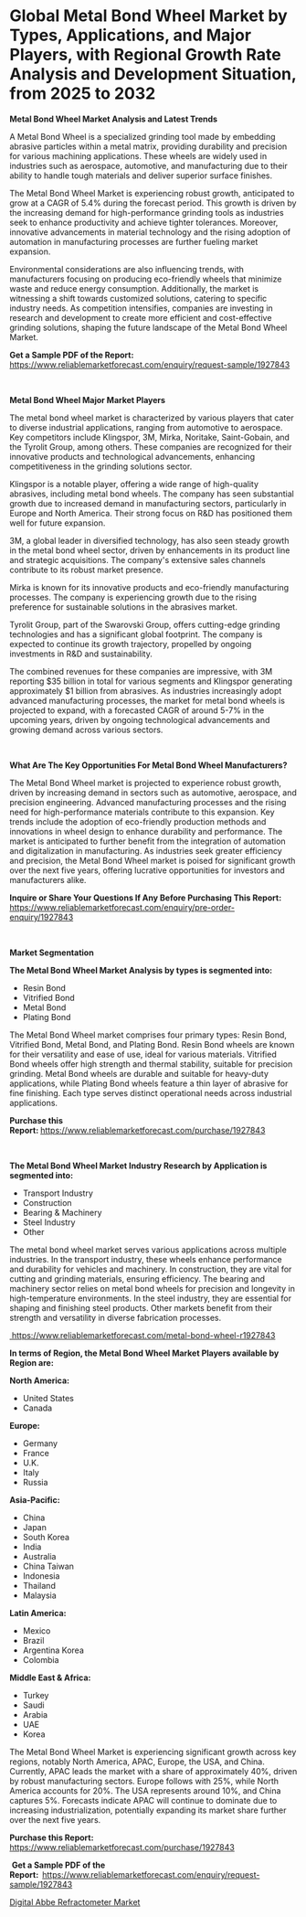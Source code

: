 <p><h1>Global Metal Bond Wheel Market by Types, Applications, and Major Players, with Regional Growth Rate Analysis and Development Situation, from 2025 to 2032</h1></p><p><strong>Metal Bond Wheel Market Analysis and Latest Trends</strong></p>
<p><p>A Metal Bond Wheel is a specialized grinding tool made by embedding abrasive particles within a metal matrix, providing durability and precision for various machining applications. These wheels are widely used in industries such as aerospace, automotive, and manufacturing due to their ability to handle tough materials and deliver superior surface finishes.</p><p>The Metal Bond Wheel Market is experiencing robust growth, anticipated to grow at a CAGR of 5.4% during the forecast period. This growth is driven by the increasing demand for high-performance grinding tools as industries seek to enhance productivity and achieve tighter tolerances. Moreover, innovative advancements in material technology and the rising adoption of automation in manufacturing processes are further fueling market expansion.</p><p>Environmental considerations are also influencing trends, with manufacturers focusing on producing eco-friendly wheels that minimize waste and reduce energy consumption. Additionally, the market is witnessing a shift towards customized solutions, catering to specific industry needs. As competition intensifies, companies are investing in research and development to create more efficient and cost-effective grinding solutions, shaping the future landscape of the Metal Bond Wheel Market.</p></p>
<p><strong>Get a Sample PDF of the Report:&nbsp;</strong> <a href="https://www.reliablemarketforecast.com/enquiry/request-sample/1927843?utm_campaign=1888&utm_medium=2&utm_source=Github&utm_content=ia&utm_term=21022025&utm_id=metal-bond-wheel">https://www.reliablemarketforecast.com/enquiry/request-sample/1927843</a></p>
<p>&nbsp;</p>
<p><strong>Metal Bond Wheel Major Market Players</strong></p>
<p><p>The metal bond wheel market is characterized by various players that cater to diverse industrial applications, ranging from automotive to aerospace. Key competitors include Klingspor, 3M, Mirka, Noritake, Saint-Gobain, and the Tyrolit Group, among others. These companies are recognized for their innovative products and technological advancements, enhancing competitiveness in the grinding solutions sector. </p><p>Klingspor is a notable player, offering a wide range of high-quality abrasives, including metal bond wheels. The company has seen substantial growth due to increased demand in manufacturing sectors, particularly in Europe and North America. Their strong focus on R&D has positioned them well for future expansion.</p><p>3M, a global leader in diversified technology, has also seen steady growth in the metal bond wheel sector, driven by enhancements in its product line and strategic acquisitions. The company's extensive sales channels contribute to its robust market presence.</p><p>Mirka is known for its innovative products and eco-friendly manufacturing processes. The company is experiencing growth due to the rising preference for sustainable solutions in the abrasives market. </p><p>Tyrolit Group, part of the Swarovski Group, offers cutting-edge grinding technologies and has a significant global footprint. The company is expected to continue its growth trajectory, propelled by ongoing investments in R&D and sustainability.</p><p>The combined revenues for these companies are impressive, with 3M reporting $35 billion in total for various segments and Klingspor generating approximately $1 billion from abrasives. As industries increasingly adopt advanced manufacturing processes, the market for metal bond wheels is projected to expand, with a forecasted CAGR of around 5-7% in the upcoming years, driven by ongoing technological advancements and growing demand across various sectors.</p></p>
<p>&nbsp;</p>
<p><strong>What Are The Key Opportunities For Metal Bond Wheel Manufacturers?</strong></p>
<p><p>The Metal Bond Wheel market is projected to experience robust growth, driven by increasing demand in sectors such as automotive, aerospace, and precision engineering. Advanced manufacturing processes and the rising need for high-performance materials contribute to this expansion. Key trends include the adoption of eco-friendly production methods and innovations in wheel design to enhance durability and performance. The market is anticipated to further benefit from the integration of automation and digitalization in manufacturing. As industries seek greater efficiency and precision, the Metal Bond Wheel market is poised for significant growth over the next five years, offering lucrative opportunities for investors and manufacturers alike.</p></p>
<p><strong>Inquire or Share Your Questions If Any Before Purchasing This Report:</strong> <a href="https://www.reliablemarketforecast.com/enquiry/pre-order-enquiry/1927843?utm_campaign=1888&utm_medium=2&utm_source=Github&utm_content=ia&utm_term=21022025&utm_id=metal-bond-wheel">https://www.reliablemarketforecast.com/enquiry/pre-order-enquiry/1927843</a></p>
<p>&nbsp;</p>
<p><strong>Market Segmentation</strong></p>
<p><strong>The Metal Bond Wheel Market Analysis by types is segmented into:</strong></p>
<p><ul><li>Resin Bond</li><li>Vitrified Bond</li><li>Metal Bond</li><li>Plating Bond</li></ul></p>
<p><p>The Metal Bond Wheel market comprises four primary types: Resin Bond, Vitrified Bond, Metal Bond, and Plating Bond. Resin Bond wheels are known for their versatility and ease of use, ideal for various materials. Vitrified Bond wheels offer high strength and thermal stability, suitable for precision grinding. Metal Bond wheels are durable and suitable for heavy-duty applications, while Plating Bond wheels feature a thin layer of abrasive for fine finishing. Each type serves distinct operational needs across industrial applications.</p></p>
<p><strong>Purchase this Report:&nbsp;</strong><a href="https://www.reliablemarketforecast.com/purchase/1927843?utm_campaign=1888&utm_medium=2&utm_source=Github&utm_content=ia&utm_term=21022025&utm_id=metal-bond-wheel">https://www.reliablemarketforecast.com/purchase/1927843</a></p>
<p>&nbsp;</p>
<p><strong>The Metal Bond Wheel Market Industry Research by Application is segmented into:</strong></p>
<p><ul><li>Transport Industry</li><li>Construction</li><li>Bearing & Machinery</li><li>Steel Industry</li><li>Other</li></ul></p>
<p><p>The metal bond wheel market serves various applications across multiple industries. In the transport industry, these wheels enhance performance and durability for vehicles and machinery. In construction, they are vital for cutting and grinding materials, ensuring efficiency. The bearing and machinery sector relies on metal bond wheels for precision and longevity in high-temperature environments. In the steel industry, they are essential for shaping and finishing steel products. Other markets benefit from their strength and versatility in diverse fabrication processes.</p></p>
<p><a href="https://www.reliablemarketforecast.com/metal-bond-wheel-r1927843?utm_campaign=1888&utm_medium=2&utm_source=Github&utm_content=ia&utm_term=21022025&utm_id=metal-bond-wheel">&nbsp;https://www.reliablemarketforecast.com/metal-bond-wheel-r1927843</a></p>
<p><strong>In terms of Region, the Metal Bond Wheel Market Players available by Region are:</strong></p>
<p>
    <p> <strong> North America: </strong>
        <ul>
            <li>United States</li>
            <li>Canada</li>
        </ul>
        </p> 
    <p> <strong> Europe: </strong>
        <ul>
            <li>Germany</li>
            <li>France</li>
            <li>U.K.</li>
            <li>Italy</li>
            <li>Russia</li>
        </ul>
        </p> 
    <p> <strong> Asia-Pacific: </strong>
        <ul>
            <li>China</li>
            <li>Japan</li>
            <li>South Korea</li>
            <li>India</li>
            <li>Australia</li>
            <li>China Taiwan</li>
            <li>Indonesia</li>
            <li>Thailand</li>
            <li>Malaysia</li>
        </ul>
        </p> 
    <p> <strong> Latin America: </strong>
        <ul>
            <li>Mexico</li>
            <li>Brazil</li>
            <li>Argentina Korea</li>
            <li>Colombia</li>
        </ul>
        </p> 
    <p> <strong> Middle East & Africa: </strong>
        <ul>
            <li>Turkey</li>
            <li>Saudi</li>
            <li>Arabia</li>
            <li>UAE</li>
            <li>Korea</li>
        </ul>
    </p>
    </p>
<p><p>The Metal Bond Wheel Market is experiencing significant growth across key regions, notably North America, APAC, Europe, the USA, and China. Currently, APAC leads the market with a share of approximately 40%, driven by robust manufacturing sectors. Europe follows with 25%, while North America accounts for 20%. The USA represents around 10%, and China captures 5%. Forecasts indicate APAC will continue to dominate due to increasing industrialization, potentially expanding its market share further over the next five years.</p></p>
<p><strong>Purchase this Report: </strong><a href="https://www.reliablemarketforecast.com/purchase/1927843?utm_campaign=1888&utm_medium=2&utm_source=Github&utm_content=ia&utm_term=21022025&utm_id=metal-bond-wheel">https://www.reliablemarketforecast.com/purchase/1927843</a></p>
<p>&nbsp;<strong>Get a Sample PDF of the Report:&nbsp;&nbsp;</strong><a href="https://www.reliablemarketforecast.com/enquiry/request-sample/1927843?utm_campaign=1888&utm_medium=2&utm_source=Github&utm_content=ia&utm_term=21022025&utm_id=metal-bond-wheel">https://www.reliablemarketforecast.com/enquiry/request-sample/1927843</a></p>
<p><strong></strong></p>
<p><p><a href="https://github.com/gulaimolin/Market-Research-Report-List-7/blob/main/digital-abbe-refractometer-market.md?utm_campaign=1888&utm_medium=2&utm_source=Github&utm_content=ia&utm_term=21022025&utm_id=metal-bond-wheel">Digital Abbe Refractometer Market</a></p></p>